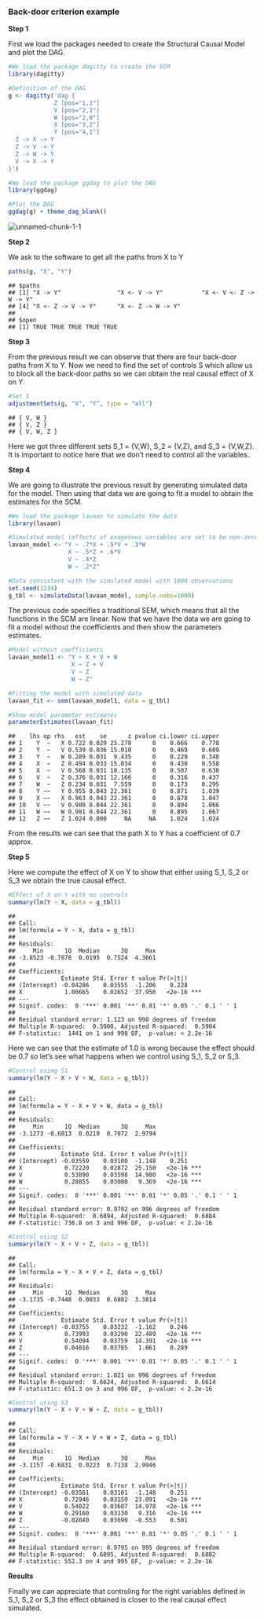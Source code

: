 ### Back-door criterion example

**Step 1**

First we load the packages needed to create the Structural Causal Model
and plot the DAG.

``` r
#We load the package dagitty to create the SCM
library(dagitty)

#Definition of the DAG
g <- dagitty('dag {
             Z [pos="1,1"]
             V [pos="2,1"]
             W [pos="2,0"]
             X [pos="3,2"]
             Y [pos="4,1"]
  Z -> X -> Y
  Z -> V -> Y
  Z -> W -> Y
  V -> X -> Y
}')

#We load the package ggdag to plot the DAG
library(ggdag)

#Plot the DAG
ggdag(g) + theme_dag_blank()
```

![unnamed-chunk-1-1](https://user-images.githubusercontent.com/44292977/110074495-10f8b800-7d60-11eb-9f58-c596af664c98.png)<!-- -->


**Step 2**

We ask to the software to get all the paths from X to Y

``` r
paths(g, "X", "Y")
```

    ## $paths
    ## [1] "X -> Y"                "X <- V -> Y"           "X <- V <- Z -> W -> Y"
    ## [4] "X <- Z -> V -> Y"      "X <- Z -> W -> Y"     
    ## 
    ## $open
    ## [1] TRUE TRUE TRUE TRUE TRUE

**Step 3**

From the previous result we can observe that there are four back-door
paths from X to Y. Now we need to find the set of controls S which allow
us to block all the back-door paths so we can obtain the real causal
effect of X on Y.

``` r
#Set S
adjustmentSets(g, "X", "Y", type = "all")
```

    ## { V, W }
    ## { V, Z }
    ## { V, W, Z }

Here we got three different sets S\_1 = {V,W}, S\_2 = {V,Z}, and S\_3 =
{V,W,Z}. It is important to notice here that we don’t need to control
all the variables.

**Step 4**

We are going to illustrate the previous result by generating simulated
data for the model. Then using that data we are going to fit a model to
obtain the estimates for the SCM.

``` r
#We load the package lavaan to simulate the data 
library(lavaan)

#Simulated model (effects of exogenous variables are set to be non-zero)
lavaan_model <- "Y ~ .7*X + .5*V + .3*W
                 X ~ .5*Z + .6*V
                 V ~ .4*Z
                 W ~ .2*Z"

#Data consistent with the simulated model with 1000 observations
set.seed(1234)
g_tbl <- simulateData(lavaan_model, sample.nobs=1000)
```

The previous code specifies a traditional SEM, which means that all the
functions in the SCM are linear. Now that we have the data we are going
to fit a model without the coefficients and then show the parameters
estimates.

``` r
#Model without coefficients
lavaan_model1 <- "Y ~ X + V + W
                  X ~ Z + V
                  V ~ Z
                  W ~ Z"

#Fitting the model with simulated data
lavaan_fit <- sem(lavaan_model1, data = g_tbl)

#Show model parameter estimates
parameterEstimates(lavaan_fit)
```

    ##    lhs op rhs   est    se      z pvalue ci.lower ci.upper
    ## 1    Y  ~   X 0.722 0.029 25.278      0    0.666    0.778
    ## 2    Y  ~   V 0.539 0.036 15.010      0    0.469    0.609
    ## 3    Y  ~   W 0.289 0.031  9.435      0    0.229    0.348
    ## 4    X  ~   Z 0.494 0.033 15.034      0    0.430    0.558
    ## 5    X  ~   V 0.568 0.031 18.135      0    0.507    0.630
    ## 6    V  ~   Z 0.376 0.031 12.166      0    0.316    0.437
    ## 7    W  ~   Z 0.234 0.031  7.559      0    0.173    0.295
    ## 8    Y ~~   Y 0.955 0.043 22.361      0    0.871    1.039
    ## 9    X ~~   X 0.963 0.043 22.361      0    0.878    1.047
    ## 10   V ~~   V 0.980 0.044 22.361      0    0.894    1.066
    ## 11   W ~~   W 0.981 0.044 22.361      0    0.895    1.067
    ## 12   Z ~~   Z 1.024 0.000     NA     NA    1.024    1.024

From the results we can see that the path X to Y has a coefficient of
0.7 approx.

**Step 5**

Here we compute the effect of X on Y to show that either using S\_1,
S\_2 or S\_3 we obtain the true causal effect.

``` r
#Effect of X on Y with no controls
summary(lm(Y ~ X, data = g_tbl))
```

    ## 
    ## Call:
    ## lm(formula = Y ~ X, data = g_tbl)
    ## 
    ## Residuals:
    ##     Min      1Q  Median      3Q     Max 
    ## -3.8523 -0.7878  0.0195  0.7524  4.3661 
    ## 
    ## Coefficients:
    ##             Estimate Std. Error t value Pr(>|t|)    
    ## (Intercept) -0.04286    0.03555  -1.206    0.228    
    ## X            1.00665    0.02652  37.956   <2e-16 ***
    ## ---
    ## Signif. codes:  0 '***' 0.001 '**' 0.01 '*' 0.05 '.' 0.1 ' ' 1
    ## 
    ## Residual standard error: 1.123 on 998 degrees of freedom
    ## Multiple R-squared:  0.5908, Adjusted R-squared:  0.5904 
    ## F-statistic:  1441 on 1 and 998 DF,  p-value: < 2.2e-16

Here we can see that the estimate of 1.0 is wrong because the effect
should be 0.7 so let’s see what happens when we control using S\_1, S\_2
or S\_3.

``` r
#Control using S1
summary(lm(Y ~ X + V + W, data = g_tbl))
```

    ## 
    ## Call:
    ## lm(formula = Y ~ X + V + W, data = g_tbl)
    ## 
    ## Residuals:
    ##     Min      1Q  Median      3Q     Max 
    ## -3.1273 -0.6813  0.0219  0.7072  2.9794 
    ## 
    ## Coefficients:
    ##             Estimate Std. Error t value Pr(>|t|)    
    ## (Intercept) -0.03559    0.03100  -1.148    0.251    
    ## X            0.72220    0.02872  25.150   <2e-16 ***
    ## V            0.53890    0.03598  14.980   <2e-16 ***
    ## W            0.28855    0.03080   9.369   <2e-16 ***
    ## ---
    ## Signif. codes:  0 '***' 0.001 '**' 0.01 '*' 0.05 '.' 0.1 ' ' 1
    ## 
    ## Residual standard error: 0.9792 on 996 degrees of freedom
    ## Multiple R-squared:  0.6894, Adjusted R-squared:  0.6884 
    ## F-statistic: 736.8 on 3 and 996 DF,  p-value: < 2.2e-16

``` r
#Control using S2
summary(lm(Y ~ X + V + Z, data = g_tbl))
```

    ## 
    ## Call:
    ## lm(formula = Y ~ X + V + Z, data = g_tbl)
    ## 
    ## Residuals:
    ##     Min      1Q  Median      3Q     Max 
    ## -3.1735 -0.7448  0.0033  0.6882  3.3814 
    ## 
    ## Coefficients:
    ##             Estimate Std. Error t value Pr(>|t|)    
    ## (Intercept) -0.03755    0.03232  -1.162    0.246    
    ## X            0.73993    0.03290  22.489   <2e-16 ***
    ## V            0.54094    0.03759  14.391   <2e-16 ***
    ## Z            0.04016    0.03785   1.061    0.289    
    ## ---
    ## Signif. codes:  0 '***' 0.001 '**' 0.01 '*' 0.05 '.' 0.1 ' ' 1
    ## 
    ## Residual standard error: 1.021 on 996 degrees of freedom
    ## Multiple R-squared:  0.6624, Adjusted R-squared:  0.6614 
    ## F-statistic: 651.3 on 3 and 996 DF,  p-value: < 2.2e-16

``` r
#Control using S3
summary(lm(Y ~ X + V + W + Z, data = g_tbl))
```

    ## 
    ## Call:
    ## lm(formula = Y ~ X + V + W + Z, data = g_tbl)
    ## 
    ## Residuals:
    ##     Min      1Q  Median      3Q     Max 
    ## -3.1157 -0.6831  0.0223  0.7138  2.9946 
    ## 
    ## Coefficients:
    ##             Estimate Std. Error t value Pr(>|t|)    
    ## (Intercept) -0.03561    0.03101  -1.148    0.251    
    ## X            0.72946    0.03159  23.091   <2e-16 ***
    ## V            0.54022    0.03607  14.978   <2e-16 ***
    ## W            0.29160    0.03130   9.316   <2e-16 ***
    ## Z           -0.02040    0.03690  -0.553    0.581    
    ## ---
    ## Signif. codes:  0 '***' 0.001 '**' 0.01 '*' 0.05 '.' 0.1 ' ' 1
    ## 
    ## Residual standard error: 0.9795 on 995 degrees of freedom
    ## Multiple R-squared:  0.6895, Adjusted R-squared:  0.6882 
    ## F-statistic: 552.3 on 4 and 995 DF,  p-value: < 2.2e-16

**Results**

Finally we can appreciate that controling for the right variables
defined in S\_1, S\_2 or S\_3 the effect obtained is closer to the real
causal effect simulated.
